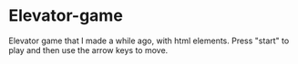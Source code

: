 # Elevator-game
Elevator game that I made a while ago, with html elements. Press "start" to play and then use the arrow keys to move.
